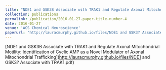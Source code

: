 ```yaml
---
title: "NDE1 and GSK3Β Associate with TRAK1 and Regulate Axonal Mitochondrial Motility: Identification of Cyclic AMP as a Novel Modulator of Axonal Mitochondrial Trafficking"
collection: publications
permalink: /publication/2016-01-27-paper-title-number-4
date: 2016-01-27
venue: 'ACS Chemical Neuroscience'
paperurl: 'http://lauracmurphy.github.io/files/NDE1 and GSK3? Associate with TRAK1.pdf'
---
```


[NDE1 and GSK3Β Associate with TRAK1 and Regulate Axonal Mitochondrial Motility: Identification of Cyclic AMP as a Novel Modulator of Axonal Mitochondrial Trafficking](http://lauracmurphy.github.io/files/NDE1 and GSK3? Associate with TRAK1.pdf)
